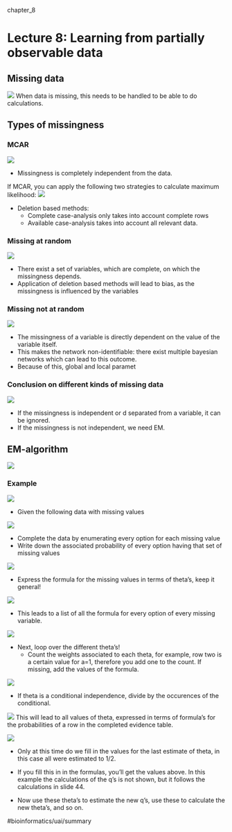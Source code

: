 chapter_8

# Lecture 8: Learning from partially observable data
## Missing data
![](chapter_8/image404.png)
When data is missing, this needs to be handled to be able to do calculations.

## Types of missingness
### MCAR
![](chapter_8/image405.png)
* Missingness is completely independent from the data.

If MCAR, you can apply the following two strategies to calculate maximum likelihood:
![](chapter_8/image410.png)
* Deletion based methods:
	* Complete case-analysis only takes into account complete rows
	* Available case-analysis takes into account all relevant data.

### Missing at random

![](chapter_8/image412.png)
* There exist a set of variables, which are complete, on which the missingness depends.
* Application of deletion based methods will lead to bias, as the missingness is influenced by the variables

### Missing not at random
![](chapter_8/image416.png)
* The missingness of a variable is directly dependent on the value of the variable itself.
* This makes the network non-identifiable: there exist multiple bayesian networks which can lead to this outcome.
* Because of this, global and local paramet

### Conclusion on different kinds of missing data
![](chapter_8/image421.png)
* If the missingness is independent or d separated from a variable, it can be ignored.
* If the missingness is not independent, we need EM.

## EM-algorithm
![](chapter_8/image424.png)

### Example
![](chapter_8/image440.png)
* Given the following data with missing values

![](chapter_8/image442.png)
* Complete the data by enumerating every option for each missing value
* Write down the associated probability of every option having that set of missing values

![](chapter_8/image443.png)
* Express the formula for the missing values in terms of theta’s, keep it general!

![](chapter_8/image448.png)
* This leads to a list of all the formula for every option of every missing variable.

![](chapter_8/image449.png)
* Next, loop over the different theta’s!
	* Count the weights associated to each theta, for example, row two is a certain value for a=1, therefore you add one to the count. If missing, add the values of the formula.

![](chapter_8/image451.png)
* If theta is a conditional independence, divide by the occurences of the conditional.

![](chapter_8/image455.png)
This will lead to all values of theta, expressed in terms of formula’s for the probabilities of a row in the completed evidence table.


![](chapter_8/image456.png)
* Only at this time do we fill in the values for the last estimate of theta, in this case all were estimated to 1/2. 
* If you fill this in in the formulas, you’ll get the values above. In this example the calculations of the q’s is not shown, but it follows the calculations in slide 44.

* Now use these theta’s to estimate the new q’s, use these to calculate the new theta’s, and so on.



#bioinformatics/uai/summary